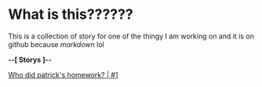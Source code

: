 # What is this??????
This is a collection of story for one of the thingy I am working on and it is on github because *markdown* lol

**--[ Storys ]--**

[Who did patrick's homework? | #1](https://github.com/gamebotjs/storys/blob/main/Who%20did%20patrick's%20homework%3F%20%7C%20%231.md)
